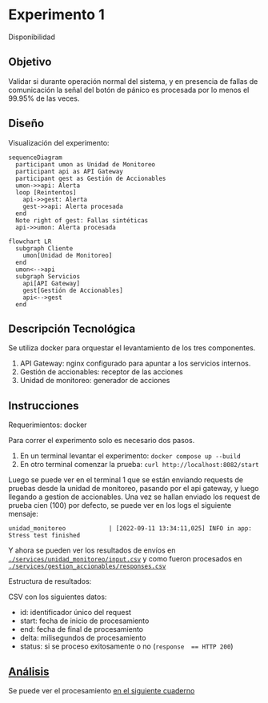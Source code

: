 # Experimento 1

Disponibilidad


## Objetivo

Validar si durante operación normal del sistema, y en presencia de fallas de comunicación la señal del botón de pánico es procesada por lo menos el 99.95% de las veces.

## Diseño

Visualización del experimento:

```mermaid
sequenceDiagram
  participant umon as Unidad de Monitoreo
  participant api as API Gateway
  participant gest as Gestión de Accionables
  umon->>api: Alerta
  loop [Reintentos]
    api->>gest: Alerta
    gest->>api: Alerta procesada
  end
  Note right of gest: Fallas sintéticas
  api->>umon: Alerta procesada
```

```mermaid
flowchart LR
  subgraph Cliente
    umon[Unidad de Monitoreo]
  end
  umon<-->api
  subgraph Servicios
    api[API Gateway]
    gest[Gestión de Accionables]
    api<-->gest
  end
```

## Descripción Tecnológica

Se utiliza docker para orquestar el levantamiento de los tres componentes.

1. API Gateway: nginx configurado para apuntar a los servicios internos.
2. Gestión de accionables: receptor de las acciones
3. Unidad de monitoreo: generador de acciones

## Instrucciones

Requerimientos: docker

Para correr el experimento solo es necesario dos pasos.

1. En un terminal levantar el experimento: `docker compose up --build`
2. En otro terminal comenzar la prueba: `curl http://localhost:8082/start `

Luego se puede ver en el terminal 1 que se están enviando requests de pruebas desde la unidad de monitoreo, pasando por el api gateway, y luego llegando a gestion de accionables. Una vez se hallan enviado los request de prueba cien (100) por defecto, se puede ver en los logs el siguiente mensaje:

```
unidad_monitoreo            | [2022-09-11 13:34:11,025] INFO in app: Stress test finished
```

Y ahora se pueden ver los resultados de envíos en [`./services/unidad_monitoreo/input.csv`](./services/unidad_monitoreo/input.csv) y como fueron procesados en
[`./services/gestion_accionables/responses.csv`](./services/gestion_accionables/responses.csv)

Estructura de resultados:

CSV con los siguientes datos:

* id: identificador único del request
* start: fecha de inicio de procesamiento
* end: fecha de final de procesamiento
* delta: milisegundos de procesamiento
* status: si se proceso exitosamente o no (`response  == HTTP 200`)

## [Análisis](./analisis/analisis.ipynb)

Se puede ver el procesamiento [en el siguiente cuaderno](./analisis/analisis.ipynb)
